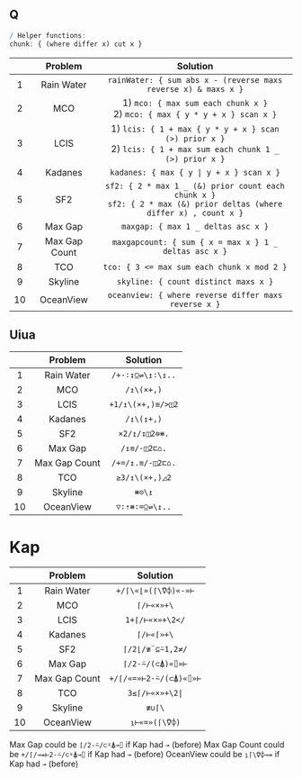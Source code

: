 ## Q

```q
/ Helper functions:
chunk: { (where differ x) cut x }
```

|       |    Problem    |                                                        Solution                                                         |
| :---: | :-----------: | :---------------------------------------------------------------------------------------------------------------------: |
|   1   |  Rain Water   |                             `rainWater: { sum abs x - (reverse maxs reverse x) & maxs x }`                              |
|   2   |      MCO      |                     1) `mco: { max sum each chunk x }` <br> 2) `mco: { max { y * y + x } scan x }`                      |
|   3   |     LCIS      |    1) `lcis: { 1 + max { y * y + x } scan (>) prior x }` <br> 2) `lcis: { 1 + max sum each chunk 1 _ (>) prior x }`     |
|   4   |    Kadanes    |                                        `kadanes: { max { y \| y + x } scan x }`                                         |
|   5   |      SF2      | `sf2: { 2 * max 1 _ (&) prior count each chunk x }` <br> `sf2: { 2 * max (&) prior deltas (where differ x) , count x }` |
|   6   |    Max Gap    |                                           `maxgap: { max 1 _ deltas asc x }`                                            |
|   7   | Max Gap Count |                                  `maxgapcount: { sum { x = max x } 1 _ deltas asc x }`                                  |
|   8   |      TCO      |                                       `tco: { 3 <= max sum each chunk x mod 2 }`                                        |
|   9   |    Skyline    |                                          `skyline: { count distinct maxs x }`                                           |
|  10   |   OceanView   |                                  `oceanview: { where reverse differ maxs reverse x }`                                   |

## Uiua

|       |    Problem    |     Solution      |
| :---: | :-----------: | :---------------: |
|   1   |  Rain Water   | `/+-∶↧⍜⇌\↥∶\↥..`  |
|   2   |      MCO      |    `/↥\(×+,)`     |
|   3   |     LCIS      | `+1/↥\(×+,)≡/>◫2` |
|   4   |    Kadanes    |    `/↥\(↥+,)`     |
|   5   |      SF2      |   `×2/↥/↧◫2⊜⧻.`   |
|   6   |    Max Gap    |   `/↥≡/-◫2⊏⌂.`    |
|   7   | Max Gap Count | `/+=/↥.≡/-◫2⊏⌂.`  |
|   8   |      TCO      |  `≥3/↥\(×+,)◿2`   |
|   9   |    Skyline    |      `⧻⊝\↥`       |
|  10   |   OceanView   |  `▽∶⇡⧻∶=⍜⇌\↥..`   |

# Kap

|       |    Problem    |        Solution        |
| :---: | :-----------: | :--------------------: |
|   1   |  Rain Water   |  `+/⌈\«⌊»(⌈\⍢⌽)«-»⊢`   |
|   2   |      MCO      |       `⌈/⊢«×»+\`       |
|   3   |     LCIS      |    `1+⌈/⊢«×»+\2</`     |
|   4   |    Kadanes    |       `⌈/⊢«⌈»+\`       |
|   5   |      SF2      |    `⌈/2⌊/≢¨⊆⍨1,2≠/`    |
|   6   |    Max Gap    |    `⌈/2-⍨/(⊂⍋)«⌷»⊢`    |
|   7   | Max Gap Count | `+/⌈/«=»⊢2-⍨/(⊂⍋)«⌷»⊢` |
|   8   |      TCO      |    `3≤⌈/⊢«×»+\2\|`     |
|   9   |    Skyline    |         `≢∪⌈\`         |
|  10   |   OceanView   |     `⍸⊢«=»(⌈\⍢⌽)`      |

Max Gap could be `⌈/2-⍨/⊂⍤⍋⊸⌷` if Kap had `⊸` (before)
Max Gap Count could be `+/⌈/⊸=⊢2-⍨/⊂⍤⍋⊸⌷` if Kap had `⊸` (before)
OceanView could be `⍸⌈\⍢⌽⊸=` if Kap had `⊸` (before)
